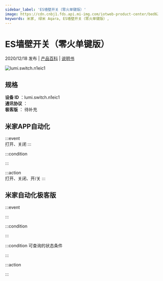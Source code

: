 ```yaml
---
sidebar_label: 'ES墙壁开关（零火单键版）'
image: https://cdn.cnbj1.fds.api.mi-img.com/iotweb-product-center/bed62450d270920aa533f475e4de8156_一路开关正面%20-%20副本.png?GalaxyAccessKeyId=AKVGLQWBOVIRQ3XLEW&Expires=9223372036854775807&Signature=K7jVt1nBj7OuEcUwbouNUUsnZGc=
keywords: 米家, 绿米 Aqara, ES墙壁开关（零火单键版）, 
---
```

# ES墙壁开关（零火单键版）

2020/12/18 发布 | [产品百科](https://home.mi.com/webapp/content/baike/product/index.html?model=lumi.switch.n1eic1/) | [说明书](https://home.mi.com/views/introduction.html?model=lumi.switch.n1eic1&region=cn)

![lumi.switch.n1eic1](https://cdn.cnbj1.fds.api.mi-img.com/iotweb-product-center/bed62450d270920aa533f475e4de8156_一路开关正面%20-%20副本.png?GalaxyAccessKeyId=AKVGLQWBOVIRQ3XLEW&Expires=9223372036854775807&Signature=K7jVt1nBj7OuEcUwbouNUUsnZGc=)

## 规格  
> 
**设备 ID** ：lumi.switch.n1eic1  
**通讯协议** ：  
**极客版**  ： 待补充 


## 米家APP自动化  

:::event  
打开、关闭
:::

:::condition  

:::

:::action   
打开、关闭、开/关
:::

## 米家自动化极客版  

:::event  

:::

:::condition  

:::

:::condition 可查询的状态条件  

:::

:::action  

:::

        
